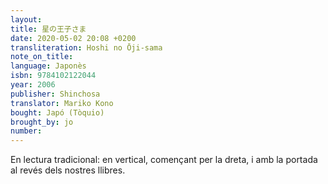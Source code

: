 ```yaml
---
layout:
title: 星の王子さま
date: 2020-05-02 20:08 +0200
transliteration: Hoshi no Ōji-sama
note_on_title:
language: Japonès
isbn: 9784102122044
year: 2006
publisher: Shinchosa
translator: Mariko Kono
bought: Japó (Tòquio)
brought_by: jo
number:
---
```


En lectura tradicional: en vertical, començant per la dreta, i amb la portada al revés dels nostres llibres.
